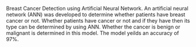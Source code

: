 Breast Cancer Detection using Artificial Neural Network.
An artificial neural network (ANN) was developed to determine whether patients have breast cancer or not. Whether patients have cancer or not and if they have then its type can be determined by using ANN. Whether the cancer is benign or malignant is determined in this model. The model yeilds an accuracy of 97%.  
